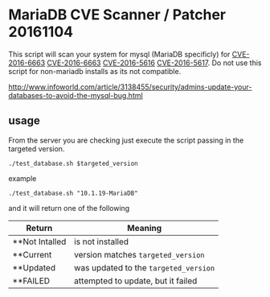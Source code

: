 # MariaDB CVE Scanner / Patcher 20161104
This script will scan your system for mysql (MariaDB specificly) for [CVE-2016-6663](https://cve.mitre.org/cgi-bin/cvename.cgi?name=CVE-2016-6663) [CVE-2016-6663](https://cve.mitre.org/cgi-bin/cvename.cgi?name=CVE-2016-6664) [CVE-2016-5616](https://cve.mitre.org/cgi-bin/cvename.cgi?name=CVE-2016-5616) [CVE-2016-5617](https://cve.mitre.org/cgi-bin/cvename.cgi?name=CVE-2016-5617).  Do not use this script for non-mariadb installs as its not compatible.

http://www.infoworld.com/article/3138455/security/admins-update-your-databases-to-avoid-the-mysql-bug.html

## usage
From the server you are checking just execute the script passing in the targeted version.
```
./test_database.sh $targeted_version
```

example
```
./test_database.sh "10.1.19-MariaDB"
```

and it will return one of the following

| Return         | Meaning                               |
|----------------|---------------------------------------|
| **Not Intalled | is not installed                      |
| **Current      | version matches `targeted_version`    |
| **Updated      | was updated to the `targeted_version` |
| **FAILED       | attempted to update, but it failed    |
